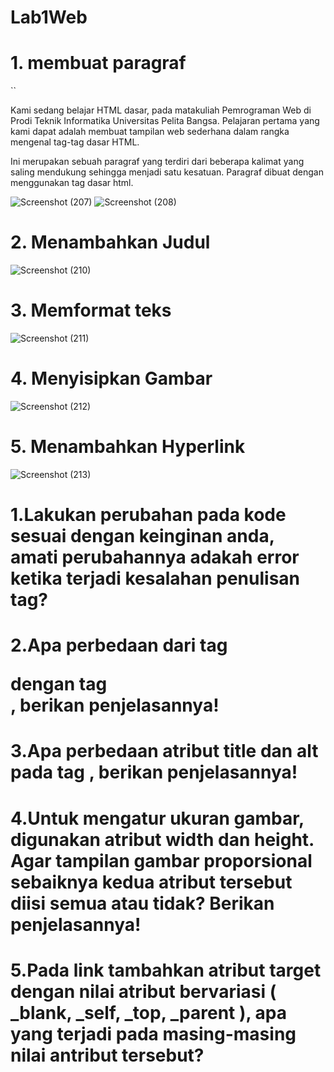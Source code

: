 # Lab1Web
# 1. membuat paragraf
``
<!-- Ini adalah paragraf pertama --> 
<p>Kami sedang belajar HTML dasar, pada matakuliah Pemrograman Web di Prodi 
Teknik Informatika Universitas Pelita Bangsa. Pelajaran pertama yang kami dapat 
adalah membuat tampilan web sederhana dalam rangka mengenal tag-tag dasar 
HTML.</p> 
<!-- Ini adalah paragraf kedua --> 
<p>Ini merupakan sebuah paragraf yang terdiri dari beberapa kalimat yang saling 
mendukung sehingga menjadi satu kesatuan. Paragraf dibuat dengan menggunakan 
tag dasar html.</p>

![Screenshot (207)](https://github.com/user-attachments/assets/f0d25448-d4b6-40b0-a443-e79727422009)
![Screenshot (208)](https://github.com/user-attachments/assets/26d80d4d-1fe0-4e42-b7ca-87c7ff0dafaa)


# 2. Menambahkan Judul

![Screenshot (210)](https://github.com/user-attachments/assets/4a3060a7-ae76-45ee-a74b-e6f7d7b179e7)


# 3. Memformat teks

![Screenshot (211)](https://github.com/user-attachments/assets/16f02820-90b5-4b69-b028-40b2e362357a)

# 4. Menyisipkan Gambar 

![Screenshot (212)](https://github.com/user-attachments/assets/9b6cdb1c-d2ac-4db4-9ef5-19e09cf360f7)

# 5. Menambahkan Hyperlink
![Screenshot (213)](https://github.com/user-attachments/assets/bc20f1a5-815c-46a4-bbd7-d99fbf8661af)

# 1.Lakukan perubahan pada kode sesuai dengan keinginan anda, amati perubahannya adakah error ketika terjadi kesalahan penulisan tag?

# 2.Apa perbedaan dari tag <p> dengan tag <br>, berikan penjelasannya!

# 3.Apa perbedaan atribut title dan alt pada tag <img>, berikan penjelasannya! 

# 4.Untuk mengatur ukuran gambar, digunakan atribut width dan height. Agar tampilan gambar proporsional sebaiknya kedua atribut tersebut diisi semua atau tidak? Berikan penjelasannya! 

# 5.Pada link tambahkan atribut target dengan nilai atribut bervariasi ( _blank, _self, _top, _parent ), apa yang terjadi pada masing-masing nilai antribut tersebut? 
